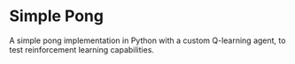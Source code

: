 # Simple Pong

A simple pong implementation in Python with a custom Q-learning agent, to test reinforcement learning capabilities.